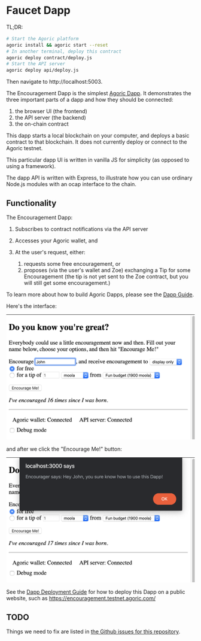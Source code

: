 # Faucet Dapp

TL;DR:
```sh
# Start the Agoric platform
agoric install && agoric start --reset
# In another terminal, deploy this contract
agoric deploy contract/deploy.js
# Start the API server
agoric deploy api/deploy.js
```
Then navigate to http://localhost:5003.

The Encouragement Dapp is the simplest [Agoric
Dapp](https://agoric.com/documentation/dapps/). It
demonstrates the three important parts of
a dapp and how they should be connected:
1. the browser UI (the frontend)
2. the API server (the backend)
3. the on-chain contract

This dapp starts a local
blockchain on your computer, and deploys a basic contract to that
blockchain. It does not currently deploy or connect to the Agoric testnet.

This particular dapp UI is written in vanilla JS for simplicity (as
opposed to using a framework).

The dapp API is written with Express, to illustrate how you
can use ordinary Node.js modules with an ocap interface to the chain.

## Functionality

The Encouragement Dapp:

1. Subscribes to contract notifications via the API server
2. Accesses your Agoric wallet, and
3. At the user's request, either:

    1. requests some free encouragement, or
    2. proposes (via the user's wallet and Zoe) exchanging a Tip for
       some Encouragement (the tip is not yet sent to the Zoe
       contract, but you will still get some encouragement.)

To learn more about how to build Agoric Dapps, please see the [Dapp Guide](https://agoric.com/documentation/dapps/).

Here's the interface:

![Screenshot Before Encouragement](readme-assets/before.png)

and after we click the "Encourage Me!" button:

![Screenshot After Encouragement](readme-assets/after.png)

See the [Dapp Deployment Guide](https://github.com/Agoric/agoric-sdk/wiki/Dapp-Deployment-Guide) for how to deploy this Dapp on a public website, such as https://encouragement.testnet.agoric.com/

## TODO

Things we need to fix are listed in [the Github issues for this repository](https://github.com/Agoric/dapp-encouragement/issues).
